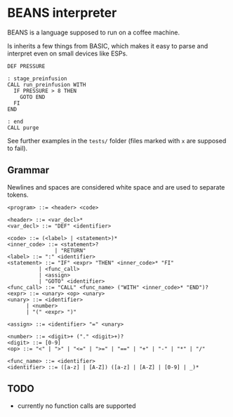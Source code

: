 # BEANS interpreter

BEANS is a language supposed to run on a coffee machine. 

Is inherits a few things from BASIC, which makes it easy to parse and interpret even on small devices like ESPs.

```
DEF PRESSURE

: stage_preinfusion
CALL run_preinfusion WITH
  IF PRESSURE > 8 THEN
    GOTO END
  FI
END

: end
CALL purge
```

See further examples in the `tests/` folder (files marked with `x` are supposed to fail).

## Grammar

Newlines and spaces are considered white space and are used to separate tokens.

```EBNF
<program> ::= <header> <code>

<header> ::= <var_decl>*
<var_decl> ::= "DEF" <identifier>

<code> ::= (<label> | <statement>)*
<inner_code> ::= <statement>?
               | "RETURN"
<label> ::= ":" <identifier>
<statement> ::= "IF" <expr> "THEN" <inner_code>* "FI"
          | <func_call>
          | <assign>
          | "GOTO" <identifier>
<func_call> ::= "CALL" <func_name> ("WITH" <inner_code>* "END")?
<expr> ::= <unary> <op> <unary>
<unary> ::= <identifier>
      | <number>
      | "(" <expr> ")"

<assign> ::= <identifier> "=" <unary>

<number> ::= <digit>+ ("." <digit>+)?
<digit> ::= [0-9]
<op> ::= "<" | ">" | "<=" | ">=" | "==" | "+" | "-" | "*" | "/"

<func_name> ::= <identifier>
<identifier> ::= ([a-z] | [A-Z]) ([a-z] | [A-Z] | [0-9] | _)*
```

## TODO

- currently no function calls are supported
